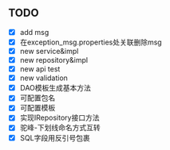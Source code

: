 ## TODO
- [x] add msg
- [x] 在exception_msg.properties处关联删除msg
- [x] new service&impl
- [x] new repository&impl
- [x] new api test
- [x] new validation
- [x] DAO模板生成基本方法
- [x] 可配置包名
- [x] 可配置模板
- [x] 实现IRepository接口方法
- [x] 驼峰-下划线命名方式互转
- [x] SQL字段用反引号包裹
